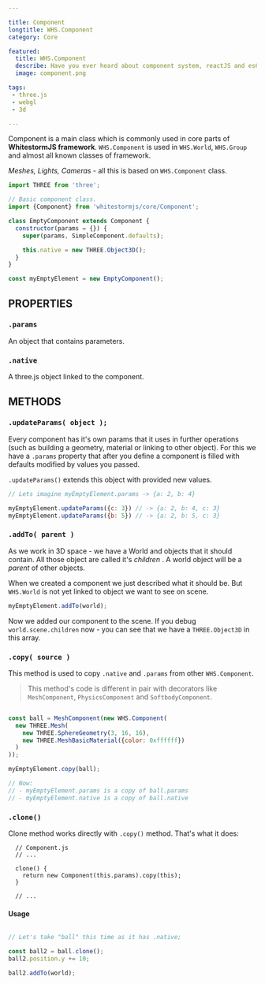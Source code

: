 ```yaml
---

title: Component
longtitle: WHS.Component
category: Core

featured:
  title: WHS.Component
  describe: Have you ever heard about component system, reactJS and es6 modules? Now it's time to deep in modular apps with cool interaction.
  image: component.png

tags:
 - three.js
 - webgl
 - 3d

---
```


Component is a main class which is commonly used in core parts of **WhitestormJS framework**. `WHS.Component` is used in `WHS.World`, `WHS.Group` and almost all known classes of framework. 

_Meshes, Lights, Cameras_ - all this is based on `WHS.Component` class.

```javascript
import THREE from 'three';

// Basic component class.
import {Component} from 'whitestormjs/core/Component';

class EmptyComponent extends Component {
  constructor(params = {}) {
    super(params, SimpleComponent.defaults);

    this.native = new THREE.Object3D();
  }
}

const myEmptyElement = new EmptyComponent();

```

## PROPERTIES

### `.params`

An object that contains parameters.

### `.native`

A three.js object linked to the component.

## METHODS

### `.updateParams( object );`

Every component has it's own params that it uses in further operations (such as building a geometry, material or linking to other object). For this we have a `.params` property that after you define a component is filled with defaults modified by values you passed.

`.updateParams()` extends this object with provided new values.

```javascript
// Lets imagine myEmptyElement.params -> {a: 2, b: 4}

myEmptyElement.updateParams({c: 3}) // -> {a: 2, b: 4, c: 3}
myEmptyElement.updateParams({b: 5}) // -> {a: 2, b: 5, c: 3}
```

### `.addTo( parent )`

As we work in 3D space - we have a World and objects that it should contain. All those object are called it's _children_ . A world object will be a _parent_ of other objects.

When we created a component we just described what it should be. But `WHS.World` is not yet linked to object we want to see on scene.

```javascript
myEmptyElement.addTo(world);
```

Now we added our component to the scene. If you debug `world.scene.children` now - you can see that we have a `THREE.Object3D` in this array. 

### `.copy( source )`

This method is used to copy `.native` and `.params` from other `WHS.Component`.

> This method's code is different in pair with decorators like `MeshComponent`, `PhysicsComponent` and `SoftbodyComponent`. 

```javascript

const ball = MeshComponent(new WHS.Component(
  new THREE.Mesh(
    new THREE.SphereGeometry(3, 16, 16),
    new THREE.MeshBasicMaterial({color: 0xffffff})
  )
));

myEmptyElement.copy(ball);

// Now:
// - myEmptyElement.params is a copy of ball.params
// - myEmptyElement.native is a copy of ball.native

```

### `.clone()`

Clone method works directly with `.copy()` method. That's what it does:

```
  // Component.js
  // ... 

  clone() {
    return new Component(this.params).copy(this);
  }

  // ...
```

#### Usage

```javascript

// Let's take "ball" this time as it has .native;

const ball2 = ball.clone();
ball2.position.y += 10;

ball2.addTo(world);

```
